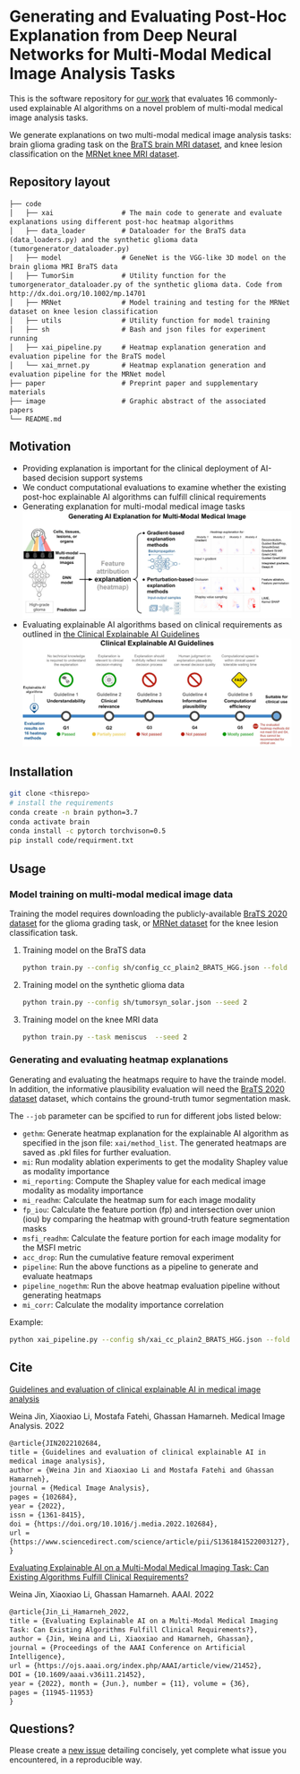 # Generating and Evaluating Post-Hoc Explanation from Deep Neural Networks for Multi-Modal Medical Image Analysis Tasks

This is the software repository for [our work](#cite) that evaluates 16 commonly-used explainable AI algorithms on a novel problem of multi-modal medical image analysis tasks. 

We generate explanations on two multi-modal medical image analysis tasks: brain glioma grading task on the [BraTS brain MRI dataset](https://www.med.upenn.edu/cbica/brats2020/data.html), and knee lesion classification on the [MRNet knee MRI dataset](https://stanfordmlgroup.github.io/competitions/mrnet/).
## Repository layout

```
├── code
│   ├── xai                 # The main code to generate and evaluate explanations using different post-hoc heatmap algorithms
│   ├── data_loader         # Dataloader for the BraTS data (data_loaders.py) and the synthetic glioma data (tumorgenerator_dataloader.py)
│   ├── model               # GeneNet is the VGG-like 3D model on the brain glioma MRI BraTS data 
│   ├── TumorSim            # Utility function for the tumorgenerator_dataloader.py of the synthetic glioma data. Code from http://dx.doi.org/10.1002/mp.14701
│   ├── MRNet               # Model training and testing for the MRNet dataset on knee lesion classification
│   ├── utils               # Utility function for model training
│   ├── sh                  # Bash and json files for experiment running
│   ├── xai_pipeline.py     # Heatmap explanation generation and evaluation pipeline for the BraTS model
│   └── xai_mrnet.py        # Heatmap explanation generation and evaluation pipeline for the MRNet model
├── paper                   # Preprint paper and supplementary materials
├── image                   # Graphic abstract of the associated papers
└── README.md
```


## Motivation

- Providing explanation is important for the clinical deployment of AI-based decision support systems
- We conduct computational evaluations to examine whether the existing post-hoc explainable AI algorithms can fulfill clinical requirements 
- Generating explanation for multi-modal medical image tasks
![](image/MethodsX_GraphicAbstract.jpg)
- Evaluating explainable AI algorithms based on clinical requirements as outlined in [the Clinical Explainable AI Guidelines](https://doi.org/10.1016/j.media.2022.102684)
![](image/graphicabstract_XAI_guideline_cameraready.jpg)




<a name="installation"></a>
## Installation
```bash
git clone <thisrepo>
# install the requirements
conda create -n brain python=3.7
conda activate brain
conda install -c pytorch torchvison=0.5
pip install code/requirment.txt
```

<a name="usage"></a>
## Usage
### Model training on multi-modal medical image data

Training the model requires downloading the publicly-available [BraTS 2020 dataset](https://www.med.upenn.edu/cbica/brats2020/data.html) for the glioma grading task, or [MRNet dataset](https://stanfordmlgroup.github.io/competitions/mrnet/) for the knee lesion classification task.


1. Training model on the BraTS data
    ```bash
    python train.py --config sh/config_cc_plain2_BRATS_HGG.json --fold 1 --seed 2
    ```
2. Training model on the synthetic glioma data
    ```bash
    python train.py --config sh/tumorsyn_solar.json --seed 2
    ```
3. Training model on the knee MRI data
    ```bash
    python train.py --task meniscus  --seed 2
    ```

### Generating and evaluating heatmap explanations

Generating and evaluating the heatmaps require to have the trainde model. In addition, the informative plausibility evaluation will need the [BraTS 2020 dataset](https://www.med.upenn.edu/cbica/brats2020/data.html) dataset, which contains the ground-truth tumor segmentation mask. 

The ```--job``` parameter can be spcified to run for different jobs listed below:


- ```gethm```: Generate heatmap explanation for the explainable AI algorithm as specified in the json file: ```xai/method_list```. The generated heatmaps are saved as .pkl files for further evaluation. 
- ```mi```: Run modality ablation experiments to get the modality Shapley value as modality importance
- ```mi_reporting```: Compute the Shapley value for each medical image modality as modality importance
- ```mi_readhm```: Calculate the heatmap sum for each image modality
- ```fp_iou```: Calculate the feature portion (fp) and intersection over union (iou) by comparing the heatmap with ground-truth feature segmentation masks
- ```msfi_readhm```: Calculate the feature portion for each image modality for the MSFI metric
- ```acc_drop```: Run the cumulative feature removal experiment
- ```pipeline```: Run the above functions as a pipeline to generate and evaluate heatmaps
- ```pipeline_nogethm```: Run the above heatmap evaluation pipeline without generating heatmaps
- ```mi_corr```: Calculate the modality importance correlation

Example:
```bash
python xai_pipeline.py --config sh/xai_cc_plain2_BRATS_HGG.json --fold 1 --seed $SEED --bs 1 --job <job>
```


<a name="cite"></a>
## Cite

[Guidelines and evaluation of clinical explainable AI in medical image analysis](https://doi.org/10.1016/j.media.2022.102684) 

Weina Jin, Xiaoxiao Li, Mostafa Fatehi, Ghassan Hamarneh.
Medical Image Analysis. 2022
```bibtext
@article{JIN2022102684,
title = {Guidelines and evaluation of clinical explainable AI in medical image analysis},
author = {Weina Jin and Xiaoxiao Li and Mostafa Fatehi and Ghassan Hamarneh},
journal = {Medical Image Analysis},
pages = {102684},
year = {2022},
issn = {1361-8415},
doi = {https://doi.org/10.1016/j.media.2022.102684},
url = {https://www.sciencedirect.com/science/article/pii/S1361841522003127},
}
```

[Evaluating Explainable AI on a Multi-Modal Medical Imaging Task: Can Existing Algorithms Fulfill Clinical Requirements?](https://ojs.aaai.org/index.php/AAAI/article/view/21452)

Weina Jin, Xiaoxiao Li, Ghassan Hamarneh.
AAAI. 2022
```bibtext
@article{Jin_Li_Hamarneh_2022, 
title = {Evaluating Explainable AI on a Multi-Modal Medical Imaging Task: Can Existing Algorithms Fulfill Clinical Requirements?}, 
author = {Jin, Weina and Li, Xiaoxiao and Hamarneh, Ghassan}, 
journal = {Proceedings of the AAAI Conference on Artificial Intelligence}, 
url = {https://ojs.aaai.org/index.php/AAAI/article/view/21452}, 
DOI = {10.1609/aaai.v36i11.21452}, 
year = {2022}, month = {Jun.}, number = {11}, volume = {36}, 
pages = {11945-11953} 
}
```

<a name="faq"></a>
## Questions?
Please create a [new issue](https://github.com/weinajin/multimodal_explanation/issues/new/choose) detailing concisely, yet complete what issue you encountered, in a reproducible way.



